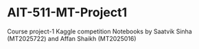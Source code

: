 # AIT-511-MT-Project1
Course project-1 Kaggle competition Notebooks by Saatvik Sinha (MT2025722) and Affan Shaikh (MT2025016)
